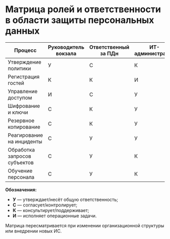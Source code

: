 # Матрица ролей и ответственности в области защиты персональных данных

| Процесс | Руководитель вокзала | Ответственный за ПДн | ИТ-администратор | Ресепшн | Юрист | Служба безопасности |
|---------|----------------------|----------------------|------------------|--------|-------|----------------------|
| Утверждение политики | У | С | К | И | С | И |
| Регистрация гостей | К | К | И | У | И | И |
| Управление доступом | И | С | У | И | И | К |
| Шифрование и ключи | С | К | У | И | И | К |
| Резервное копирование | С | К | У | И | И | К |
| Реагирование на инциденты | С | У | У | К | С | У |
| Обработка запросов субъектов | С | У | К | К | У | И |
| Обучение персонала | С | У | К | У | К | К |

**Обозначения:**
- **У** — утверждает/несёт общую ответственность;
- **С** — согласует/контролирует;
- **К** — консультирует/поддерживает;
- **И** — исполняет операционные задачи.

Матрица пересматривается при изменении организационной структуры или внедрении новых ИС.
